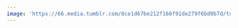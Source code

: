 ```yaml
---
image: 'https://66.media.tumblr.com/8ce1d67be212f166f91de279f6bd0b7d/tumblr_n5yyrlSMRH1tbdx3so1_r1_1280.jpg'
---
```

